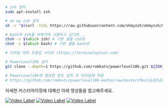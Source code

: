 ```zsh
# zsh 설치
sudo apt-install zsh

# oh my zsh 설치
sh -c "$(curl -fsSL https://raw.githubusercontent.com/ohmyzsh/ohmyzsh/master/tools/install.sh)"

# bash와 zsh를 바꿔가며 사용하고 싶다면...
chsh -s $(which zsh) # 기본 셸을 zsh로
chsh -s $(which bash) # 기본 셸을 bash로

# 터미널 테마 모음집 사이트 (https://terminalsplash.com)

# PowerLevel10k 설치
git clone --depth=1 https://github.com/romkatv/powerlevel10k.git ${ZSH_CUSTOM:-$HOME/.oh-my-zsh/custom}/themes/powerlevel10k

# PowerLevel10k에 필요한 폰트 설치 후 터미널에 적용
# https://github.com/romkatv/powerlevel10k-media/raw/master/MesloLGS%20NF%20Regular.ttf
```

자세한 커스터마이징에 대해선 아래 영상들을 참고해주세요.


[![Video Label](https://img.youtube.com/vi/o2Mji64i2Ms/maxresdefault.jpg)](https://www.youtube.com/watch?v=o2Mji64i2Ms)
[![Video Label](https://img.youtube.com/vi/UAUg0K5fc3Y/maxresdefault.jpg)](https://www.youtube.com/watch?v=UAUg0K5fc3Y)
[![Video Label](https://img.youtube.com/vi/Qn0oHSMzcz4/maxresdefault.jpg)](https://www.youtube.com/watch?v=Qn0oHSMzcz4)
